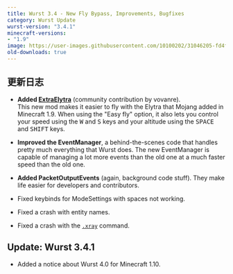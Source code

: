 ```yaml
---
title: Wurst 3.4 - New Fly Bypass, Improvements, Bugfixes
category: Wurst Update
wurst-version: "3.4.1"
minecraft-versions:
- "1.9"
image: https://user-images.githubusercontent.com/10100202/31046205-fd4f2ffa-a5f4-11e7-9198-288df6b75d8d.jpg
old-downloads: true
---
```

## 更新日志

- **Added [ExtraElytra](/wiki/Mods/ExtraElytra)** (community contribution by vovanre).  
This new mod makes it easier to fly with the Elytra that Mojang added in Minecraft 1.9. When using the "Easy fly" option, it also lets you control your speed using the <kbd>W</kbd> and <kbd>S</kbd> keys and your altitude using the <kbd>SPACE</kbd> and <kbd>SHIFT</kbd> keys.

- **Improved the EventManager**, a behind-the-scenes code that handles pretty much everything that Wurst does. The new EventManager is capable of managing a lot more events than the old one at a much faster speed than the old one.

- **Added PacketOutputEvents** (again, background code stuff). They make life easier for developers and contributors.

- Fixed keybinds for ModeSettings with spaces not working.

- Fixed a crash with entity names.

- Fixed a crash with the [`.xray`](https://wurst.wiki/cmd/xray) command.

## Update: Wurst 3.4.1

- Added a notice about Wurst 4.0 for Minecraft 1.10.
